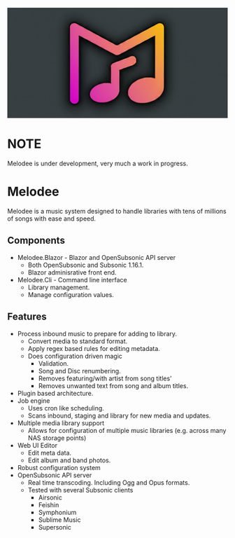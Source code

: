 ![Melodee](graphics/melodee_gh_card.png)

# NOTE
Melodee is under development, very much a work in progress.

# Melodee
Melodee is a music system designed to handle libraries with tens of millions of songs with ease and speed.

## Components
* Melodee.Blazor - Blazor and OpenSubsonic API server
  * Both OpenSubsonic and Subsonic 1.16.1.
  * Blazor adminisrative front end.
* Melodee.Cli - Command line interface
  * Library management.
  * Manage configuration values.

## Features
* Process inbound music to prepare for adding to library.
  * Convert media to standard format.
  * Apply regex based rules for editing metadata.
  * Does configuration driven magic
    * Validation.
    * Song and Disc renumbering.
    * Removes featuring/with artist from song titles'
    * Removes unwanted text from song and album titles.
* Plugin based architecture.
* Job engine
  * Uses cron like scheduling.
  * Scans inbound, staging and library for new media and updates.
* Multiple media library support
  * Allows for configuration of multiple music libraries (e.g. across many NAS storage points)
* Web UI Editor
  * Edit meta data.
  * Edit album and band photos.
* Robust configuration system
* OpenSubsonic API server
  * Real time transcoding. Including Ogg and Opus formats.
  * Tested with several Subsonic clients
    * Airsonic
    * Feishin
    * Symphonium
    * Sublime Music
    * Supersonic
